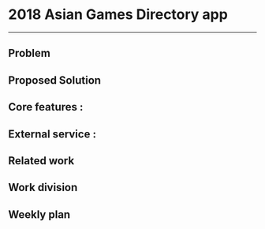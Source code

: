 # 2018 Asian Games Directory app
___

## Problem


## Proposed Solution 


## Core features :


## External service :


## Related work


## Work division


## Weekly plan
